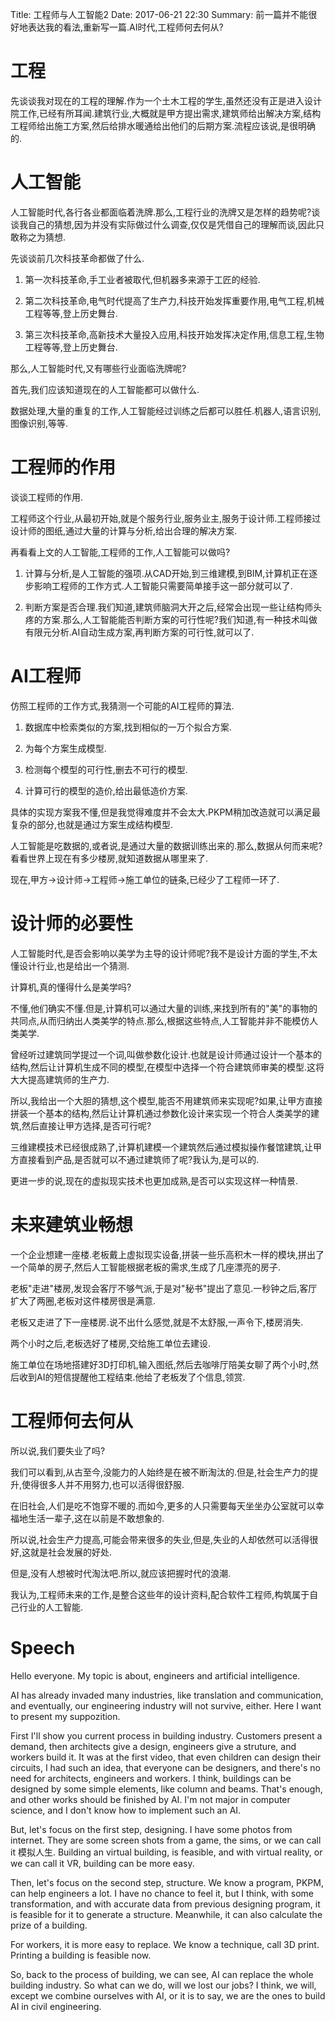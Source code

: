 Title: 工程师与人工智能2
Date: 2017-06-21 22:30
Summary: 前一篇并不能很好地表达我的看法,重新写一篇.AI时代,工程师何去何从?

# 工程

先谈谈我对现在的工程的理解.作为一个土木工程的学生,虽然还没有正是进入设计院工作,已经有所耳闻.建筑行业,大概就是甲方提出需求,建筑师给出解决方案,结构工程师给出施工方案,然后给排水暖通给出他们的后期方案.流程应该说,是很明确的.

# 人工智能

人工智能时代,各行各业都面临着洗牌.那么,工程行业的洗牌又是怎样的趋势呢?谈谈我自己的猜想,因为并没有实际做过什么调查,仅仅是凭借自己的理解而谈,因此只敢称之为猜想.

先谈谈前几次科技革命都做了什么.

1. 第一次科技革命,手工业者被取代,但机器多来源于工匠的经验.

1. 第二次科技革命,电气时代提高了生产力,科技开始发挥重要作用,电气工程,机械工程等等,登上历史舞台.

1. 第三次科技革命,高新技术大量投入应用,科技开始发挥决定作用,信息工程,生物工程等等,登上历史舞台.

那么,人工智能时代,又有哪些行业面临洗牌呢?

首先,我们应该知道现在的人工智能都可以做什么.

数据处理,大量的重复的工作,人工智能经过训练之后都可以胜任.机器人,语言识别,图像识别,等等.

# 工程师的作用

谈谈工程师的作用.

工程师这个行业,从最初开始,就是个服务行业,服务业主,服务于设计师.工程师接过设计师的图纸,通过大量的计算与分析,给出合理的解决方案.

再看看上文的人工智能,工程师的工作,人工智能可以做吗?

1. 计算与分析,是人工智能的强项.从CAD开始,到三维建模,到BIM,计算机正在逐步影响工程师的工作方式.人工智能只需要简单接手这一部分就可以了.

1. 判断方案是否合理.我们知道,建筑师脑洞大开之后,经常会出现一些让结构师头疼的方案.那么,人工智能能否判断方案的可行性呢?我们知道,有一种技术叫做有限元分析.AI自动生成方案,再判断方案的可行性,就可以了.

# AI工程师

仿照工程师的工作方式,我猜测一个可能的AI工程师的算法.

1. 数据库中检索类似的方案,找到相似的一万个拟合方案.

2. 为每个方案生成模型.

3. 检测每个模型的可行性,删去不可行的模型.

4. 计算可行的模型的造价,给出最低造价方案.

具体的实现方案我不懂,但是我觉得难度并不会太大.PKPM稍加改造就可以满足最复杂的部分,也就是通过方案生成结构模型.

人工智能是吃数据的,或者说,是通过大量的数据训练出来的.那么,数据从何而来呢?看看世界上现在有多少楼房,就知道数据从哪里来了.

现在,甲方→设计师→工程师→施工单位的链条,已经少了工程师一环了.

# 设计师的必要性

人工智能时代,是否会影响以美学为主导的设计师呢?我不是设计方面的学生,不太懂设计行业,也是给出一个猜测.

计算机,真的懂得什么是美学吗?

不懂,他们确实不懂.但是,计算机可以通过大量的训练,来找到所有的"美"的事物的共同点,从而归纳出人类美学的特点.那么,根据这些特点,人工智能并非不能模仿人类美学.

曾经听过建筑同学提过一个词,叫做参数化设计.也就是设计师通过设计一个基本的结构,然后让计算机生成不同的模型,在模型中选择一个符合建筑师审美的模型.这将大大提高建筑师的生产力.

所以,我给出一个大胆的猜想,这个模型,能否不用建筑师来实现呢?如果,让甲方直接拼装一个基本的结构,然后让计算机通过参数化设计来实现一个符合人类美学的建筑,然后直接让甲方选择,是否可行呢?

三维建模技术已经很成熟了,计算机建模一个建筑然后通过模拟操作餐馆建筑,让甲方直接看到产品,是否就可以不通过建筑师了呢?我认为,是可以的.

更进一步的说,现在的虚拟现实技术也更加成熟,是否可以实现这样一种情景.

# 未来建筑业畅想

一个企业想建一座楼.老板戴上虚拟现实设备,拼装一些乐高积木一样的模块,拼出了一个简单的房子,然后人工智能根据老板的需求,生成了几座漂亮的房子.

老板"走进"楼房,发现会客厅不够气派,于是对"秘书"提出了意见.一秒钟之后,客厅扩大了两圈,老板对这件楼房很是满意.

老板又走进了下一座楼房.说不出什么感觉,就是不太舒服,一声令下,楼房消失.

两个小时之后,老板选好了楼房,交给施工单位去建设.

施工单位在场地搭建好3D打印机,输入图纸,然后去咖啡厅陪美女聊了两个小时,然后收到AI的短信提醒他工程结束.他给了老板发了个信息,领赏.

# 工程师何去何从

所以说,我们要失业了吗?

我们可以看到,从古至今,没能力的人始终是在被不断淘汰的.但是,社会生产力的提升,使得很多人并不用努力,也可以活得很舒服.

在旧社会,人们是吃不饱穿不暖的.而如今,更多的人只需要每天坐坐办公室就可以幸福地生活一辈子,这在以前是不敢想象的.

所以说,社会生产力提高,可能会带来很多的失业,但是,失业的人却依然可以活得很好,这就是社会发展的好处.

但是,没有人想被时代淘汰吧.所以,就应该把握时代的浪潮.

我认为,工程师未来的工作,是整合这些年的设计资料,配合软件工程师,构筑属于自己行业的人工智能.

# Speech

Hello everyone. My topic is about, engineers and artificial intelligence.

AI has already invaded many industries, like translation and communication, and eventually, our engineering industry will not survive, either. Here I want to present my suppozition.

First I'll show you current process in building industry. Customers present a demand, then architects give a design, engineers give a struture, and workers build it. It was at the first video, that even children can design their circuits, I had such an idea, that everyone can be designers, and there's no need for architects, engineers and workers. I think, buildings can be designed by some simple elements, like column and beams. That's enough, and other works should be finished by AI. I'm not major in computer science, and I don't know how to implement such an AI.

But, let's focus on the first step, designing. I have some photos from internet. They are some screen shots from a game, the sims, or we can call it 模拟人生. Building an virtual building, is feasible, and with virtual reality, or we can call it VR, building can be more easy.

Then, let's focus on the second step, structure. We know a program, PKPM, can help engineers a lot. I have no chance to feel it, but I think, with some transformation, and with accurate data from previous designing program, it is feasible for it to generate a structure. Meanwhile, it can also calculate the prize of a building.

For workers, it is more easy to replace. We know a technique, call 3D print. Printing a building is feasible now.

So, back to the process of building, we can see, AI can replace the whole building industry. So what can we do, will we lost our jobs? I think, we will, except we combine ourselves with AI, or it is to say, we are the ones to build AI in civil engineering.

































